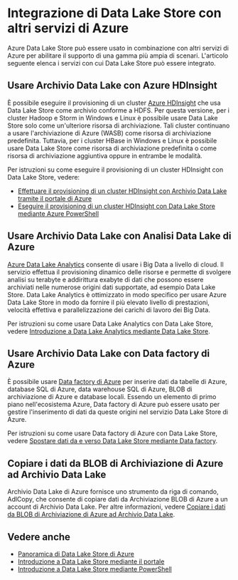 <properties
   pageTitle="Integrazione di Data Lake Store con altri servizi di Azure | Azure"
   description="Informazioni sulle modalità di integrazione di Data Lake Store con altri servizi di Azure"
   documentationCenter=""
   services="data-lake-store"
   authors="nitinme"
   manager="paulettm"
   editor="cgronlun"/>

<tags
   ms.service="data-lake-store"
   ms.devlang="na"
   ms.topic="article"
   ms.tgt_pltfrm="na"
   ms.workload="big-data"
   ms.date="01/04/2016"
   ms.author="nitinme"/>

# Integrazione di Data Lake Store con altri servizi di Azure

Azure Data Lake Store può essere usato in combinazione con altri servizi di Azure per abilitare il supporto di una gamma più ampia di scenari. L'articolo seguente elenca i servizi con cui Data Lake Store può essere integrato.

## Usare Archivio Data Lake con Azure HDInsight

È possibile eseguire il provisioning di un cluster [Azure HDInsight](https://azure.microsoft.com/documentation/learning-paths/hdinsight-self-guided-hadoop-training/) che usa Data Lake Store come archivio conforme a HDFS. Per questa versione, per i cluster Hadoop e Storm in Windows e Linux è possibile usare Data Lake Store solo come un'ulteriore risorsa di archiviazione. Tali cluster continuano a usare l'archiviazione di Azure (WASB) come risorsa di archiviazione predefinita. Tuttavia, per i cluster HBase in Windows e Linux è possibile usare Data Lake Store come risorsa di archiviazione predefinita o come risorsa di archiviazione aggiuntiva oppure in entrambe le modalità.

Per istruzioni su come eseguire il provisioning di un cluster HDInsight con Data Lake Store, vedere:

* [Effettuare il provisioning di un cluster HDInsight con Archivio Data Lake tramite il portale di Azure](data-lake-store-hdinsight-hadoop-use-portal.md)
* [Eseguire il provisioning di un cluster HDInsight con Data Lake Store mediante Azure PowerShell](data-lake-store-hdinsight-hadoop-use-powershell.md)


## Usare Archivio Data Lake con Analisi Data Lake di Azure

[Azure Data Lake Analytics](../data-lake-analytics/data-lake-analytics-overview.md) consente di usare i Big Data a livello di cloud. Il servizio effettua il provisioning dinamico delle risorse e permette di svolgere analisi su terabyte e addirittura exabyte di dati che possono essere archiviati nelle numerose origini dati supportate, ad esempio Data Lake Store. Data Lake Analytics è ottimizzato in modo specifico per usare Azure Data Lake Store in modo da fornire il più elevato livello di prestazioni, velocità effettiva e parallelizzazione dei carichi di lavoro dei Big Data.

Per istruzioni su come usare Data Lake Analytics con Data Lake Store, vedere [Introduzione a Data Lake Analytics mediante Data Lake Store](../data-lake-analytics/data-lake-analytics-get-started-portal.md).


## Usare Archivio Data Lake con Data factory di Azure

È possibile usare [Data factory di Azure](https://azure.microsoft.com/services/data-factory/) per inserire dati da tabelle di Azure, database SQL di Azure, data warehouse SQL di Azure, BLOB di archiviazione di Azure e database locali. Essendo un elemento di primo piano nell'ecosistema Azure, Data factory di Azure può essere usato per gestire l'inserimento di dati da queste origini nel servizio Data Lake Store di Azure.

Per istruzioni su come usare Data factory di Azure con Data Lake Store, vedere [Spostare dati da e verso Data Lake Store mediante Data factory](../data-factory/data-factory-azure-datalake-connector.md).

## Copiare i dati da BLOB di Archiviazione di Azure ad Archivio Data Lake

Archivio Data Lake di Azure fornisce uno strumento da riga di comando, AdlCopy, che consente di copiare dati da Archiviazione BLOB di Azure a un account di Archivio Data Lake. Per altre informazioni, vedere [Copiare i dati da BLOB di Archiviazione di Azure ad Archivio Data Lake](data-lake-store-copy-data-azure-storage-blob.md).


## Vedere anche

- [Panoramica di Data Lake Store di Azure](data-lake-store-overview.md)
- [Introduzione a Data Lake Store mediante il portale](data-lake-store-get-started-portal.md)
- [Introduzione a Data Lake Store mediante PowerShell](data-lake-store-get-started-powershell.md)  

<!---HONumber=AcomDC_0413_2016-->